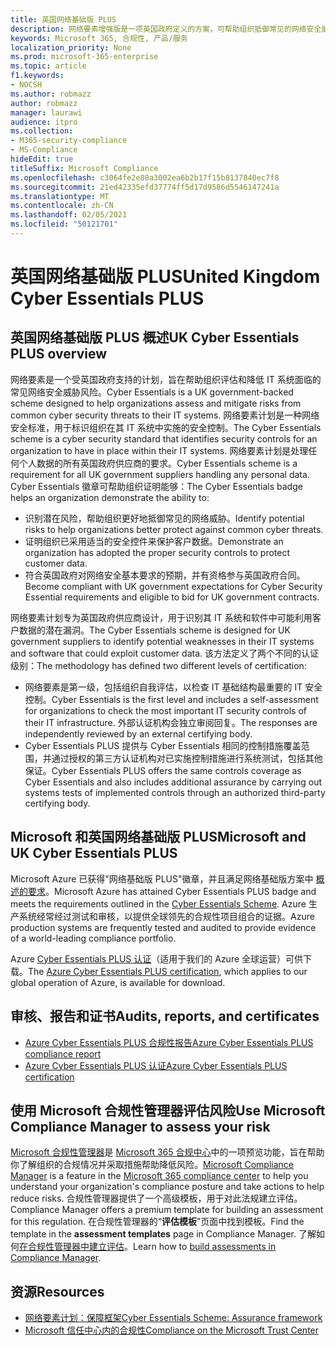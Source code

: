 ```yaml
---
title: 英国网络基础版 PLUS
description: 网络要素增强版是一项英国政府定义的方案，可帮助组织抵御常见的网络安全威胁。
keywords: Microsoft 365, 合规性, 产品/服务
localization_priority: None
ms.prod: microsoft-365-enterprise
ms.topic: article
f1.keywords:
- NOCSH
ms.author: robmazz
author: robmazz
manager: laurawi
audience: itpro
ms.collection:
- M365-security-compliance
- MS-Compliance
hideEdit: true
titleSuffix: Microsoft Compliance
ms.openlocfilehash: c3064fe2e88a3002ea6b2b17f15b8137840ec7f8
ms.sourcegitcommit: 21ed42335efd37774ff5d17d9586d5546147241a
ms.translationtype: MT
ms.contentlocale: zh-CN
ms.lasthandoff: 02/05/2021
ms.locfileid: "50121701"
---
```

# <a name="united-kingdom-cyber-essentials-plus"></a><span data-ttu-id="95150-104">英国网络基础版 PLUS</span><span class="sxs-lookup"><span data-stu-id="95150-104">United Kingdom Cyber Essentials PLUS</span></span>

## <a name="uk-cyber-essentials-plus-overview"></a><span data-ttu-id="95150-105">英国网络基础版 PLUS 概述</span><span class="sxs-lookup"><span data-stu-id="95150-105">UK Cyber Essentials PLUS overview</span></span>

<span data-ttu-id="95150-106">网络要素是一个受英国政府支持的计划，旨在帮助组织评估和降低 IT 系统面临的常见网络安全威胁风险。</span><span class="sxs-lookup"><span data-stu-id="95150-106">Cyber Essentials is a UK government-backed scheme designed to help organizations assess and mitigate risks from common cyber security threats to their IT systems.</span></span> <span data-ttu-id="95150-107">网络要素计划是一种网络安全标准，用于标识组织在其 IT 系统中实施的安全控制。</span><span class="sxs-lookup"><span data-stu-id="95150-107">The Cyber Essentials scheme is a cyber security standard that identifies security controls for an organization to have in place within their IT systems.</span></span> <span data-ttu-id="95150-108">网络要素计划是处理任何个人数据的所有英国政府供应商的要求。</span><span class="sxs-lookup"><span data-stu-id="95150-108">Cyber Essentials scheme is a requirement for all UK government suppliers handling any personal data.</span></span> <span data-ttu-id="95150-109">Cyber Essentials 徽章可帮助组织证明能够：</span><span class="sxs-lookup"><span data-stu-id="95150-109">The Cyber Essentials badge helps an organization demonstrate the ability to:</span></span>

- <span data-ttu-id="95150-110">识别潜在风险，帮助组织更好地抵御常见的网络威胁。</span><span class="sxs-lookup"><span data-stu-id="95150-110">Identify potential risks to help organizations better protect against common cyber threats.</span></span>
- <span data-ttu-id="95150-111">证明组织已采用适当的安全控件来保护客户数据。</span><span class="sxs-lookup"><span data-stu-id="95150-111">Demonstrate an organization has adopted the proper security controls to protect customer data.</span></span>
- <span data-ttu-id="95150-112">符合英国政府对网络安全基本要求的预期，并有资格参与英国政府合同。</span><span class="sxs-lookup"><span data-stu-id="95150-112">Become compliant with UK government expectations for Cyber Security Essential requirements and eligible to bid for UK government contracts.</span></span>

<span data-ttu-id="95150-113">网络要素计划专为英国政府供应商设计，用于识别其 IT 系统和软件中可能利用客户数据的潜在漏洞。</span><span class="sxs-lookup"><span data-stu-id="95150-113">The Cyber Essentials scheme is designed for UK government suppliers to identify potential weaknesses in their IT systems and software that could exploit customer data.</span></span> <span data-ttu-id="95150-114">该方法定义了两个不同的认证级别：</span><span class="sxs-lookup"><span data-stu-id="95150-114">The methodology has defined two different levels of certification:</span></span>

- <span data-ttu-id="95150-115">网络要素是第一级，包括组织自我评估，以检查 IT 基础结构最重要的 IT 安全控制。</span><span class="sxs-lookup"><span data-stu-id="95150-115">Cyber Essentials is the first level and includes a self-assessment for organizations to check the most important IT security controls of their IT infrastructure.</span></span> <span data-ttu-id="95150-116">外部认证机构会独立审阅回复。</span><span class="sxs-lookup"><span data-stu-id="95150-116">The responses are independently reviewed by an external certifying body.</span></span>
- <span data-ttu-id="95150-117">Cyber Essentials PLUS 提供与 Cyber Essentials 相同的控制措施覆盖范围，并通过授权的第三方认证机构对已实施控制措施进行系统测试，包括其他保证。</span><span class="sxs-lookup"><span data-stu-id="95150-117">Cyber Essentials PLUS offers the same controls coverage as Cyber Essentials and also includes additional assurance by carrying out systems tests of implemented controls through an authorized third-party certifying body.</span></span>

## <a name="microsoft-and-uk-cyber-essentials-plus"></a><span data-ttu-id="95150-118">Microsoft 和英国网络基础版 PLUS</span><span class="sxs-lookup"><span data-stu-id="95150-118">Microsoft and UK Cyber Essentials PLUS</span></span>

<span data-ttu-id="95150-119">Microsoft Azure 已获得"网络基础版 PLUS"徽章，并且满足网络基础版方案中 [概述的要求](https://go.microsoft.com/fwlink/p/?linkid=2099398)。</span><span class="sxs-lookup"><span data-stu-id="95150-119">Microsoft Azure has attained Cyber Essentials PLUS badge and meets the requirements outlined in the [Cyber Essentials Scheme](https://go.microsoft.com/fwlink/p/?linkid=2099398).</span></span> <span data-ttu-id="95150-120">Azure 生产系统经常经过测试和审核，以提供全球领先的合规性项目组合的证据。</span><span class="sxs-lookup"><span data-stu-id="95150-120">Azure production systems are frequently tested and audited to provide evidence of a world-leading compliance portfolio.</span></span>

<span data-ttu-id="95150-121">Azure [Cyber Essentials PLUS 认证](https://aka.ms/AzureCyberEPlusCert)（适用于我们的 Azure 全球运营）可供下载。</span><span class="sxs-lookup"><span data-stu-id="95150-121">The [Azure Cyber Essentials PLUS certification](https://aka.ms/AzureCyberEPlusCert), which applies to our global operation of Azure, is available for download.</span></span>

## <a name="audits-reports-and-certificates"></a><span data-ttu-id="95150-122">审核、报告和证书</span><span class="sxs-lookup"><span data-stu-id="95150-122">Audits, reports, and certificates</span></span>

- [<span data-ttu-id="95150-123">Azure Cyber Essentials PLUS 合规性报告</span><span class="sxs-lookup"><span data-stu-id="95150-123">Azure Cyber Essentials PLUS compliance report</span></span>](https://aka.ms/AzureCyberEPlusReport)
- [<span data-ttu-id="95150-124">Azure Cyber Essentials PLUS 认证</span><span class="sxs-lookup"><span data-stu-id="95150-124">Azure Cyber Essentials PLUS certification</span></span>](https://aka.ms/AzureCyberEPlusCert)

## <a name="use-microsoft-compliance-manager-to-assess-your-risk"></a><span data-ttu-id="95150-125">使用 Microsoft 合规性管理器评估风险</span><span class="sxs-lookup"><span data-stu-id="95150-125">Use Microsoft Compliance Manager to assess your risk</span></span>

<span data-ttu-id="95150-126">[Microsoft 合规性管理器](/microsoft-365/compliance/compliance-manager)是 [Microsoft 365 合规中心](/microsoft-365/compliance/microsoft-365-compliance-center)中的一项预览功能，旨在帮助你了解组织的合规情况并采取措施帮助降低风险。</span><span class="sxs-lookup"><span data-stu-id="95150-126">[Microsoft Compliance Manager](/microsoft-365/compliance/compliance-manager) is a feature in the [Microsoft 365 compliance center](/microsoft-365/compliance/microsoft-365-compliance-center) to help you understand your organization's compliance posture and take actions to help reduce risks.</span></span> <span data-ttu-id="95150-127">合规性管理器提供了一个高级模板，用于对此法规建立评估。</span><span class="sxs-lookup"><span data-stu-id="95150-127">Compliance Manager offers a premium template for building an assessment for this regulation.</span></span> <span data-ttu-id="95150-128">在合规性管理器的“**评估模板**”页面中找到模板。</span><span class="sxs-lookup"><span data-stu-id="95150-128">Find the template in the **assessment templates** page in Compliance Manager.</span></span> <span data-ttu-id="95150-129">了解如何[在合规性管理器中建立评估](/microsoft-365/compliance/compliance-manager-assessments)。</span><span class="sxs-lookup"><span data-stu-id="95150-129">Learn how to [build assessments in Compliance Manager](/microsoft-365/compliance/compliance-manager-assessments).</span></span>

## <a name="resources"></a><span data-ttu-id="95150-130">资源</span><span class="sxs-lookup"><span data-stu-id="95150-130">Resources</span></span>

- [<span data-ttu-id="95150-131">网络要素计划：保障框架</span><span class="sxs-lookup"><span data-stu-id="95150-131">Cyber Essentials Scheme: Assurance framework</span></span>](https://www.cyberaware.gov.uk/cyberessentials/files/assurance-framework.pdf)
- [<span data-ttu-id="95150-132">Microsoft 信任中心内的合规性</span><span class="sxs-lookup"><span data-stu-id="95150-132">Compliance on the Microsoft Trust Center</span></span>](https://www.microsoft.com/trust-center/compliance/compliance-overview)
